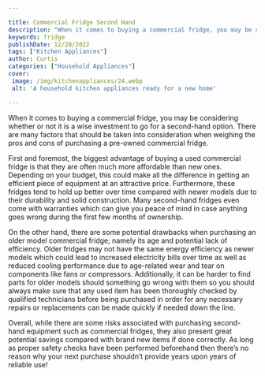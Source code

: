 ```yaml
---

title: Commercial Fridge Second Hand
description: "When it comes to buying a commercial fridge, you may be considering whether or not it is a wise investment to go for a second-hand...get more info"
keywords: fridge
publishDate: 12/28/2022
tags: ["Kitchen Appliances"]
author: Curtis
categories: ["Household Appliances"]
cover: 
 image: /img/kitchenappliances/24.webp
 alt: 'A household kitchen appliances ready for a new home'

---
```


When it comes to buying a commercial fridge, you may be considering whether or not it is a wise investment to go for a second-hand option. There are many factors that should be taken into consideration when weighing the pros and cons of purchasing a pre-owned commercial fridge.

First and foremost, the biggest advantage of buying a used commercial fridge is that they are often much more affordable than new ones. Depending on your budget, this could make all the difference in getting an efficient piece of equipment at an attractive price. Furthermore, these fridges tend to hold up better over time compared with newer models due to their durability and solid construction. Many second-hand fridges even come with warranties which can give you peace of mind in case anything goes wrong during the first few months of ownership. 

On the other hand, there are some potential drawbacks when purchasing an older model commercial fridge; namely its age and potential lack of efficiency. Older fridges may not have the same energy efficiency as newer models which could lead to increased electricity bills over time as well as reduced cooling performance due to age-related wear and tear on components like fans or compressors. Additionally, it can be harder to find parts for older models should something go wrong with them so you should always make sure that any used item has been thoroughly checked by qualified technicians before being purchased in order for any necessary repairs or replacements can be made quickly if needed down the line. 

Overall, while there are some risks associated with purchasing second-hand equipment such as commercial fridges, they also present great potential savings compared with brand new items if done correctly. As long as proper safety checks have been performed beforehand then there’s no reason why your next purchase shouldn’t provide years upon years of reliable use!
